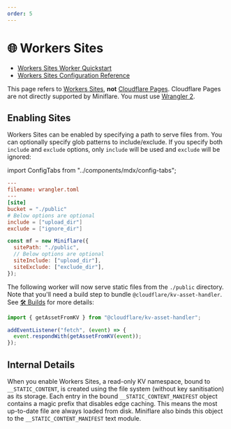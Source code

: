 ```yaml
---
order: 5
---
```


# 🌐 Workers Sites

- [Workers Sites Worker Quickstart](https://developers.cloudflare.com/workers/platform/sites/start-from-worker)
- [Workers Sites Configuration Reference](https://developers.cloudflare.com/workers/platform/sites/configuration)

<Aside type="warning" header="Warning">

This page refers to
[Workers Sites](https://developers.cloudflare.com/workers/platform/sites),
**not** [Cloudflare Pages](https://pages.cloudflare.com/). Cloudflare Pages are
not directly supported by Miniflare. You must use
[Wrangler 2](https://developers.cloudflare.com/pages/platform/functions#develop-and-preview-locally).

</Aside>

## Enabling Sites

Workers Sites can be enabled by specifying a path to serve files from. You can
optionally specify glob patterns to include/exclude. If you specify both
`include` and `exclude` options, only `include` will be used and `exclude` will
be ignored:

import ConfigTabs from "../components/mdx/config-tabs";

<ConfigTabs>

```toml
---
filename: wrangler.toml
---
[site]
bucket = "./public"
# Below options are optional
include = ["upload_dir"]
exclude = ["ignore_dir"]
```

```js
const mf = new Miniflare({
  sitePath: "./public",
  // Below options are optional
  siteInclude: ["upload_dir"],
  siteExclude: ["exclude_dir"],
});
```

</ConfigTabs>

The following worker will now serve static files from the `./public` directory.
Note that you'll need a build step to bundle `@cloudflare/kv-asset-handler`. See
[🛠 Builds](/developing/builds) for more details:

```js
import { getAssetFromKV } from "@cloudflare/kv-asset-handler";

addEventListener("fetch", (event) => {
  event.respondWith(getAssetFromKV(event));
});
```

## Internal Details

When you enable Workers Sites, a read-only KV namespace, bound to
`__STATIC_CONTENT`, is created using the file system (without key sanitisation)
as its storage. Each entry in the bound `__STATIC_CONTENT_MANIFEST` object
contains a magic prefix that disables edge caching. This means the most
up-to-date file are always loaded from disk. Miniflare also binds this object to
the `__STATIC_CONTENT_MANIFEST` text module.
